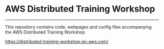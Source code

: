 # AWS Distributed Training Workshop
<hr>
This repository contains code, webpages and config files accompanying the AWS Distributed Training Workshop

https://distributed-training-workshop.go-aws.com/
